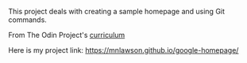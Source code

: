 This project deals with creating a sample homepage and using Git commands.

   From The Odin Project's [curriculum](http://www.theodinproject.com/courses/web-development-101/lessons/html-css)


Here is my project link:
https://mnlawson.github.io/google-homepage/